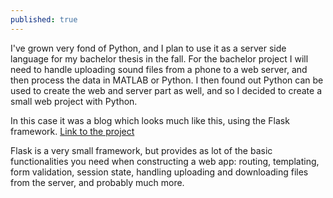 ```yaml
---
published: true
---
```

I've grown very fond of Python, and I plan to use it as a server side language for my bachelor thesis in the fall. For the bachelor project I will need to handle uploading sound files from a phone to a web server, and then process the data in MATLAB or Python. I then found out Python can be used to create the web and server part as well, and so I decided to create a small web project with Python. 

In this case it was a blog which looks much like this, using the Flask framework. 
[Link to the project](www.thomas.edea.dk)

Flask is a very small framework, but provides as lot of the basic functionalities you need when constructing a web app: routing, templating, form validation, session state, handling uploading and downloading files from the server, and probably much more.

